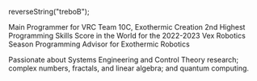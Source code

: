 reverseString("treboB"); 

Main Programmer for VRC Team 10C, Exothermic Creation
2nd Highest Programming Skills Score in the World for the 2022-2023 Vex Robotics Season
Programming Advisor for Exothermic Robotics

Passionate about Systems Engineering and Control Theory research; complex numbers, fractals, and linear algebra; and quantum computing. 
